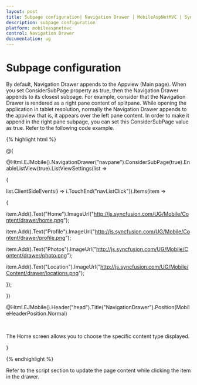 ```yaml
---
layout: post
title: Subpage configuration| Navigation Drawer | MobileAspNetMVC | Syncfusion
description: subpage configuration
platform: mobileaspnetmvc
control: Navigation Drawer
documentation: ug
---
```


# Subpage configuration

By default, Navigation Drawer appends to the Appview (Main page). When you set ConsiderSubPage property as true, then the Navigation Drawer appends to its closest subpage. For example, consider that the Navigation Drawer is rendered as a right pane content of splitpane. While opening the application in tablet resolution, normally the Navigation Drawer appends to the appview that is, it appears over the left pane content. In order to make it append in the right pane subpage, you can set this ConsiderSubPage value as true.
Refer to the following code example.



   {% highlight html %}


@{

@Html.EJMobile().NavigationDrawer("navpane").ConsiderSubPage(true).EnableListView(true).ListViewSettings(list =>

{

list.ClientSideEvents(i => i.TouchEnd("navListClick")).Items(item =>

{

item.Add().Text("Home").ImageUrl("http://js.syncfusion.com/UG/Mobile/Content/drawer/home.png");

item.Add().Text("Profile").ImageUrl("http://js.syncfusion.com/UG/Mobile/Content/drawer/profile.png");

item.Add().Text("Photos").ImageUrl("http://js.syncfusion.com/UG/Mobile/Content/drawer/photo.png");

item.Add().Text("Location").ImageUrl("http://js.syncfusion.com/UG/Mobile/Content/drawer/locations.png");

});

})

@Html.EJMobile().Header("head").Title("NavigationDrawer").Position(MobileHeaderPosition.Normal)



<div id="content" style="margin-top: 45px;">

<div id="Home">

The Home screen allows you to choose the specific content type displayed.

</div>

<div id="Profile" style="display: none">

The Profile page content is displayed.

</div>



<div id="Photos" style="display: none">

The Photos page content is displayed.

</div>



<div id="Location" style="display: none">

The Location page content is displayed.

</div>

</div>





}

 {% endhighlight %}

Refer to the script section to update the page content while clicking the item in the drawer.


